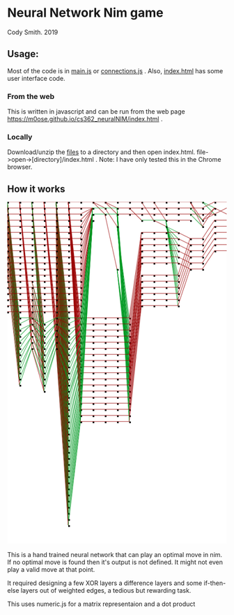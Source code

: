 # Neural Network Nim game

Cody Smith. 2019

## Usage:
Most of the code is in [main.js](./main.js) or [connections.js](./connection.js) . Also, [index.html](./index.html) has some user interface code.
### From the web
This is written in javascript and can be run from the web page https://m0ose.github.io/cs362_neuralNIM/index.html .
### Locally
Download/unzip the [files](https://github.com/m0ose/cs362_neuralNIM/archive/master.zip) to a directory and then open index.html. file->open->[directory]/index.html . Note: I have only tested this in the Chrome browser.

## How it works
![nim network](./Photos/nim_net2.png)

This is a hand trained neural network that can play an optimal move in nim. If no optimal move is found then it's output is not defined. It might not even play a valid move at that point. 

It required designing a few XOR layers a difference layers and some if-then-else layers out of weighted edges, a tedious but rewarding task.

This uses numeric.js for a matrix representaion and a dot product



